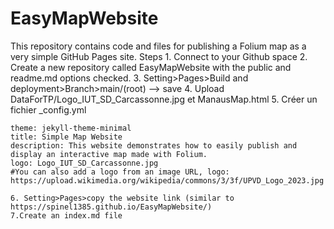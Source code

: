 # EasyMapWebsite

This repository contains code and files for publishing a Folium map as a very simple GitHub Pages site.
Steps
    1. Connect to your Github space
    2. Create a new repository called EasyMapWebsite with the public and readme.md options checked.
    3. Setting>Pages>Build and deployment>Branch>main/(root)   --> save
    4. Upload DataForTP/Logo_IUT_SD_Carcassonne.jpg et ManausMap.html
    5. Créer un fichier _config.yml
    
    theme: jekyll-theme-minimal
    title: Simple Map Website
    description: This website demonstrates how to easily publish and display an interactive map made with Folium.
    logo: Logo_IUT_SD_Carcassonne.jpg
    #You can also add a logo from an image URL, logo: https://upload.wikimedia.org/wikipedia/commons/3/3f/UPVD_Logo_2023.jpg
    
    6. Setting>Pages>copy the website link (similar to https://spinel1385.github.io/EasyMapWebsite/) 
    7.Create an index.md file
    
